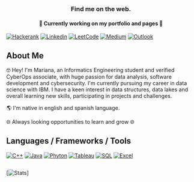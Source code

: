 <h3 align="center"> Find me on the web. </h3>

   <h4 align="center"> 🛑 Currently working on my portfolio and pages 🛑 </h4>

[![Hackerank](https://img.shields.io/badge/-Hackerrank-2EC866?style=for-the-badge&logo=HackerRank&logoColor=white)](https://www.hackerrank.com/mariana_data)
[![Linkedin](https://img.shields.io/badge/LinkedIn-0077B5?style=for-the-badge&logo=linkedin&logoColor=white)](https://www.linkedin.com/in/marianasinisterra) 
[![LeetCode](https://img.shields.io/badge/-LeetCode-FFA116?style=for-the-badge&logo=LeetCode&logoColor=black)](https://leetcode.com/Mariana-Data)
[![Medium](https://img.shields.io/badge/Medium-12100E?style=for-the-badge&logo=medium&logoColor=white)](https://medium.com/@mariana.data)
[![Outlook](https://img.shields.io/badge/Microsoft_Outlook-0078D4?style=for-the-badge&logo=microsoft-outlook&logoColor=white)](https://github.com/Mariana-Data)

## About Me
🤓 Hey! I'm Mariana, an Informatics Engineering student and verified CyberOps associate, with huge passion for data analysis, software development and cybersecurity. I'm currently pursuing my career in data science with IBM. I have a keen interest in data structures, data lakes and overall learning new skills, participating in projects and challenges. 

🌎 I'm native in english and spanish language.

🌐 Always looking opportunities to learn and grow 🌐

## Languages / Frameworks / Tools


[![C++](https://img.shields.io/badge/C%2B%2B-00599C?style=for-the-badge&logo=c%2B%2B&logoColor=white)](https://github.com/Mariana-Data)
[![Java](https://img.shields.io/badge/Java-ED8B00?style=for-the-badge&logo=openjdk&logoColor=white)](https://github.com/Mariana-Data)
[![Phyton](https://img.shields.io/badge/Python-14354C?style=for-the-badge&logo=python&logoColor=white)](https://github.com/Mariana-Data)
[![Tableau](https://img.shields.io/badge/Tableau-E97627?style=for-the-badge&logo=Tableau&logoColor=white)](https://github.com/Mariana-Data) 
[![SQL](https://img.shields.io/badge/MySQL-005C84?style=for-the-badge&logo=mysql&logoColor=white)](https://github.com/Mariana-Data) 
[![Excel](https://img.shields.io/badge/Microsoft_Excel-217346?style=for-the-badge&logo=microsoft-excel&logoColor=white)](https://github.com/Mariana-Data)

##

[![Stats](https://github-readme-stats.vercel.app/api?username=Mariana-Data&show_icons=true&theme=blue-green)]

